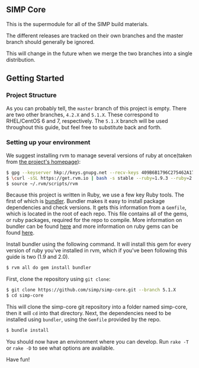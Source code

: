 ## SIMP Core

This is the supermodule for all of the SIMP build materials.

The different releases are tracked on their own branches and the master branch
should generally be ignored.

This will change in the future when we merge the two branches into a single distribution.

## Getting Started
### Project Structure
As you can probably tell, the `master` branch of this project is empty. There are two other branches, `4.2.X` and `5.1.X`. These correspond to RHEL/CentOS 6 and 7, respectively. The `5.1.X` branch will be used throughout this guide, but feel free to substitute back and forth. 
### Setting up your environment 
We suggest installing rvm to manage several versions of ruby at once(taken from [the project's homepage](https://rvm.io)):
```bash
$ gpg --keyserver hkp://keys.gnupg.net --recv-keys 409B6B1796C275462A1703113804BB82D39DC0E3
$ \curl -sSL https://get.rvm.io | bash -s stable --ruby=1.9.3 --ruby=2.0.0
$ source ~/.rvm/scripts/rvm
```
Because this project is written in Ruby, we use a few key Ruby tools. The first of which is [bundler](http://bundler.io/). Bundler makes it easy to install package dependencies and check versions. It gets this information from a `Gemfile`, which is located in the root of each repo. This file contains all of the gems, or ruby packages, required for the repo to compile. More information on bundler can be found [here](http://bundler.io/rationale.html) and more information on ruby gems can be found [here](http://guides.rubygems.org/what-is-a-gem/).

Install bundler using the following command. It will install this gem for every version of ruby you've installed in rvm, which if you've been following this guide is two (1.9 and 2.0).
```bash
$ rvm all do gem install bundler
```

First, clone the repository using `git clone`:
```bash
$ git clone https://github.com/simp/simp-core.git --branch 5.1.X
$ cd simp-core
```
This will clone the simp-core git repository into a folder named simp-core, then it will `cd` into that directory. Next, the dependencies need to be installed using `bundler`, using the `Gemfile` provided by the repo.
```bash
$ bundle install 
```

You should now have an environment where you can develop. Run `rake -T` or `rake -D` to see what options are available. 

Have fun!
